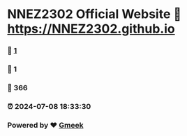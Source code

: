 # NNEZ2302 Official Website :link: https://NNEZ2302.github.io 
### :page_facing_up: [1](https://NNEZ2302.github.io/tag.html) 
### :speech_balloon: 1 
### :hibiscus: 366 
### :alarm_clock: 2024-07-08 18:33:30 
### Powered by :heart: [Gmeek](https://github.com/Meekdai/Gmeek)
